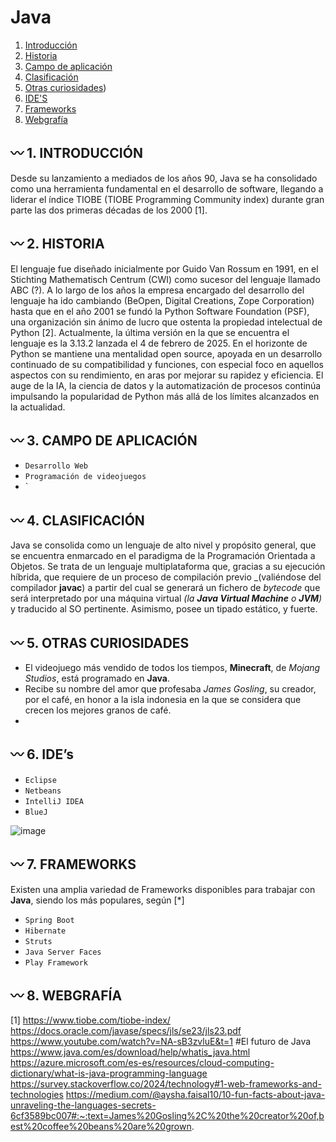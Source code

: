 # Java

1. [Introducción](#wavy_dash-1-introducci%C3%B3n)
2. [Historia](#wavy_dash-2-historia)
3. [Campo de aplicación](#wavy_dash-3-campo-de-aplicaci%C3%B3n)
4. [Clasificación](#wavy_dash-4-clasificaci%C3%B3n)
5. [Otras curiosidades](#wavy_dash-5-otras-curiosidades))
6. [IDE'S](#wavy_dash-6-ides)
7. [Frameworks](#wavy_dash-7-frameworks)
8. [Webgrafía](#wavy_dash-8-webgraf%C3%ADa)

 
## :wavy_dash: 1. INTRODUCCIÓN

Desde su lanzamiento a mediados de los años 90, Java se ha consolidado como una herramienta fundamental en el desarrollo de software, llegando a liderar el índice TIOBE (TIOBE Programming Community index) durante gran parte las dos primeras décadas de los 2000 [1].

## :wavy_dash: 2. **HISTORIA**

El lenguaje fue diseñado inicialmente por Guido Van Rossum en 1991, en el Stichting Mathematisch Centrum (CWI) como sucesor del lenguaje llamado ABC (?). A lo largo de los años la empresa encargado del desarrollo del lenguaje ha ido cambiando (BeOpen, Digital Creations, Zope Corporation) hasta que en el año 2001 se fundó la Python Software Foundation (PSF), una organización sin ánimo de lucro que ostenta la propiedad intelectual de Python [2]. Actualmente, la última versión en la que se encuentra el lenguaje es la 3.13.2 lanzada el 4 de febrero de 2025. En el horizonte de Python se mantiene una mentalidad open source, apoyada en un desarrollo continuado de su compatibilidad y funciones, con especial foco en aquellos aspectos con su rendimiento, en aras por mejorar su rapidez y eficiencia. El auge de la IA, la ciencia de datos y la automatización de procesos continúa impulsando la popularidad de Python más allá de los límites alcanzados en la actualidad.

## :wavy_dash: 3. **CAMPO DE APLICACIÓN**
- `Desarrollo Web`
- `Programación de videojuegos`
- `

## :wavy_dash: 4. **CLASIFICACIÓN**
Java se consolida como un lenguaje de alto nivel y propósito general, que se encuentra enmarcado en el paradigma de la Programación Orientada a Objetos. Se trata de un lenguaje multiplataforma que, gracias a su ejecución híbrida, que requiere de un proceso de compilación previo _(valiéndose del compilador **javac**) a partir del cual se generará un fichero de _bytecode_ que será interpretado por una máquina virtual _(la **Java Virtual Machine** o **JVM**)_ y traducido al SO pertinente.
Asimismo, posee un tipado estático, y fuerte.


## :wavy_dash: 5. **OTRAS CURIOSIDADES**
- El videojuego más vendido de todos los tiempos, **Minecraft**, de _Mojang Studios_, está programado en **Java**.
- Recibe su nombre del amor que profesaba _James Gosling_, su creador, por el café, en honor a la isla indonesia en la que se considera que crecen los mejores granos de café.
- 

## :wavy_dash: 6. **IDE’s**

- `Eclipse`
- `Netbeans`
- `IntelliJ IDEA`
- `BlueJ`

![image](https://github.com/user-attachments/assets/03ce1deb-8052-403e-8df5-4a4d3ff3404f)

## :wavy_dash: 7. **FRAMEWORKS**

Existen una amplia variedad de Frameworks disponibles para trabajar con **Java**, siendo los más populares, según  [*]

- `Spring Boot`
- `Hibernate`
- `Struts`
- `Java Server Faces`
- `Play Framework`

## :wavy_dash: 8. **WEBGRAFÍA**

[1] https://www.tiobe.com/tiobe-index/
https://docs.oracle.com/javase/specs/jls/se23/jls23.pdf
https://www.youtube.com/watch?v=NA-sB3zvluE&t=1 #El futuro de Java
https://www.java.com/es/download/help/whatis_java.html
https://azure.microsoft.com/es-es/resources/cloud-computing-dictionary/what-is-java-programming-language
https://survey.stackoverflow.co/2024/technology#1-web-frameworks-and-technologies
https://medium.com/@aysha.faisal10/10-fun-facts-about-java-unraveling-the-languages-secrets-6cf3589bc007#:~:text=James%20Gosling%2C%20the%20creator%20of,best%20coffee%20beans%20are%20grown.
